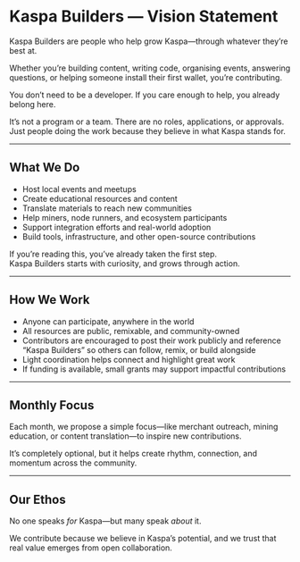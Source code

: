 # Kaspa Builders — Vision Statement

Kaspa Builders are people who help grow Kaspa—through whatever they’re best at.

Whether you’re building content, writing code, organising events, answering questions, or helping someone install their first wallet, you’re contributing.

You don’t need to be a developer. If you care enough to help, you already belong here.

It’s not a program or a team. There are no roles, applications, or approvals. Just people doing the work because they believe in what Kaspa stands for.

---

## What We Do

- Host local events and meetups  
- Create educational resources and content  
- Translate materials to reach new communities  
- Help miners, node runners, and ecosystem participants  
- Support integration efforts and real-world adoption  
- Build tools, infrastructure, and other open-source contributions

If you’re reading this, you’ve already taken the first step.  
Kaspa Builders starts with curiosity, and grows through action.

---

## How We Work

- Anyone can participate, anywhere in the world  
- All resources are public, remixable, and community-owned  
- Contributors are encouraged to post their work publicly and reference “Kaspa Builders” so others can follow, remix, or build alongside  
- Light coordination helps connect and highlight great work  
- If funding is available, small grants may support impactful contributions

---

## Monthly Focus

Each month, we propose a simple focus—like merchant outreach, mining education, or content translation—to inspire new contributions.

It’s completely optional, but it helps create rhythm, connection, and momentum across the community.

---

## Our Ethos

No one speaks *for* Kaspa—but many speak *about* it.

We contribute because we believe in Kaspa’s potential, and we trust that real value emerges from open collaboration.